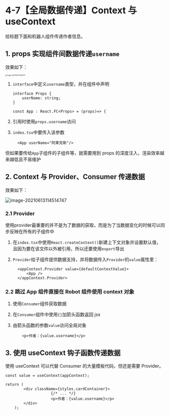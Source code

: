 # 4-7【全局数据传递】Context 与 useContext

给标题下面和机器人组件传递作者信息。



## 1. props 实现组件间数据传递`username`

效果如下：

<img src="https://i.loli.net/2021/06/13/snGZVtm2OELTdBc.png" alt="image-20210613111801574" style="zoom:33%;" />

1. `interface`中定义`username`类型，并在组件中声明

    ```tsx
    interface Props {
        userName: string;
    }
    
    const App : React.FC<Props> = (props)=> {
    ```

2. 引用时使用`props.username`访问

3. `index.tsx`中要传入该参数

    ```tsx
      <App userName="阿莱克斯"/>
    ```

但如果要传给`App`子组件的子组件等，就需要用到 props 的深度注入，渲染效率越来越低且不易维护



## 2. Context 与 Provider、Consumer 传递数据

效果如下：

![image-20210613114514747](https://i.loli.net/2021/06/13/8vzDapxVPMUgLtq.png)

### 2.1 Provider

使用provider最重要的并不是为了数据的获取，而是为了当数据变化的时候可以同步反映在所有的子组件中

1. 在`index.tsx`中使用`React.createContext()`新建上下文对象并设置默认值，且因为要在该文件以外被引用，所以还要使用`export`导出

2. `Provider`给子组件提供数据支持，并将数据传入`Provider`的`value`属性里：

    ```tsx
      <appContext.Provider value={defaultContextValue}>
          <App />
      </appContext.Provider>
    ```



### 2.2  跳过 App 组件直接在 Robot 组件使用 context 对象

1. 使用`Consumer`组件获取数据

2. 在`Consumer`组件中使用`{}`加箭头函数返回 jsx 

3. 由箭头函数的参数`value`访问全局对象

    ```tsx
    	<p>作者：{value.username}</p>
    ```



## 3. 使用 useContext 钩子函数传递数据

使用 useContext 可以代替 Consumer 的大量模板代码，但还是需要 Provider。

```tsx
const value = useContext(appContext);

return (
        <div className={styles.cardContainer}>
    				{/* ... */}
    				<p>作者：{value.username}</p>
        </div>
    );
```

